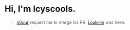 # Hi, I'm Icyscools.
> [n0uur](https://github.com/n0uur) request me to merge his PR.
> [LoukHin](https://github.com/LoukHin) was here.
